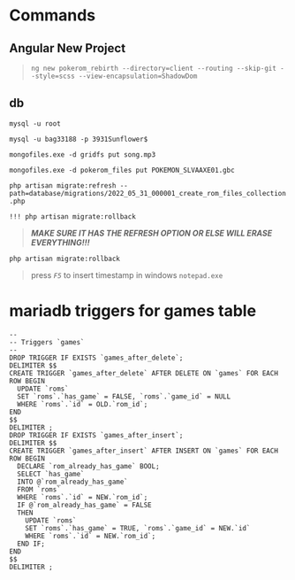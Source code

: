 # Commands

## Angular New Project

> `ng new pokerom_rebirth --directory=client --routing --skip-git --style=scss --view-encapsulation=ShadowDom`

## db

`mysql -u root`

`mysql -u bag33188 -p 3931Sunflower$`

`mongofiles.exe -d gridfs put song.mp3`

`mongofiles.exe -d pokerom_files put POKEMON_SLVAAXE01.gbc`

`php artisan migrate:refresh --path=database/migrations/2022_05_31_000001_create_rom_files_collection.php`

`!!! php artisan migrate:rollback`

> _**MAKE SURE IT HAS THE REFRESH OPTION OR ELSE WILL ERASE EVERYTHING!!!**_

`php artisan migrate:rollback`


> press _`F5`_ to insert timestamp in windows `notepad.exe`

# mariadb triggers for games table

```mysql
--
-- Triggers `games`
--
DROP TRIGGER IF EXISTS `games_after_delete`;
DELIMITER $$
CREATE TRIGGER `games_after_delete` AFTER DELETE ON `games` FOR EACH ROW BEGIN
  UPDATE `roms`
  SET `roms`.`has_game` = FALSE, `roms`.`game_id` = NULL
  WHERE `roms`.`id` = OLD.`rom_id`;
END
$$
DELIMITER ;
DROP TRIGGER IF EXISTS `games_after_insert`;
DELIMITER $$
CREATE TRIGGER `games_after_insert` AFTER INSERT ON `games` FOR EACH ROW BEGIN
  DECLARE `rom_already_has_game` BOOL;
  SELECT `has_game`
  INTO @`rom_already_has_game`
  FROM `roms`
  WHERE `roms`.`id` = NEW.`rom_id`;
  IF @`rom_already_has_game` = FALSE
  THEN
    UPDATE `roms`
    SET `roms`.`has_game` = TRUE, `roms`.`game_id` = NEW.`id`
    WHERE `roms`.`id` = NEW.`rom_id`;
  END IF;
END
$$
DELIMITER ;
```
